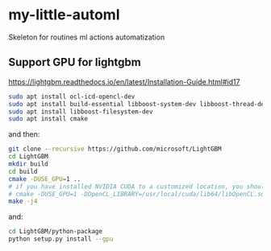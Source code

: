 # my-little-automl
Skeleton for routines ml actions automatization

## Support GPU for lightgbm

https://lightgbm.readthedocs.io/en/latest/Installation-Guide.html#id17

```bash
sudo apt install ocl-icd-opencl-dev
sudo apt install build-essential libboost-system-dev libboost-thread-dev libboost-program-options-dev libboost-test-dev
sudo apt install libboost-filesystem-dev
sudo apt install cmake
```

and then:

```bash
git clone --recursive https://github.com/microsoft/LightGBM
cd LightGBM
mkdir build
cd build
cmake -DUSE_GPU=1 ..
# if you have installed NVIDIA CUDA to a customized location, you should specify paths to OpenCL headers and library like the following:
# cmake -DUSE_GPU=1 -DOpenCL_LIBRARY=/usr/local/cuda/lib64/libOpenCL.so -DOpenCL_INCLUDE_DIR=/usr/local/cuda/include/ ..
make -j4
```

and:

```bash
cd LightGBM/python-package
python setup.py install --gpu

```